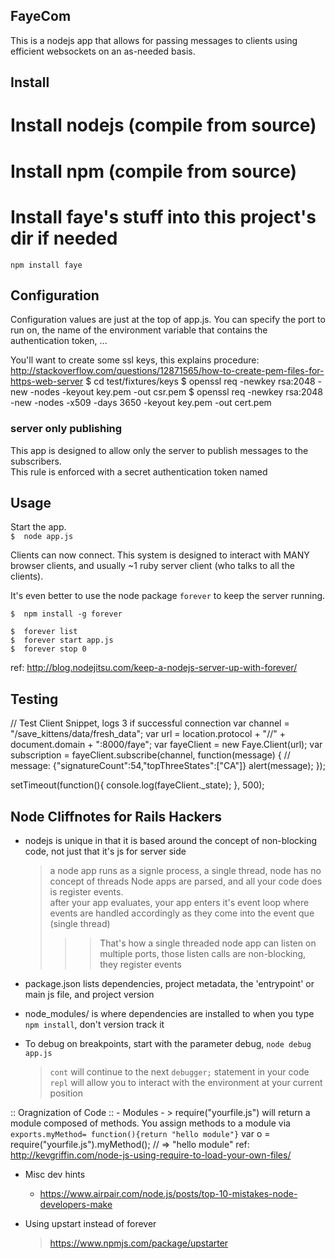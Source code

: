 ## FayeCom
This is a nodejs app that allows for passing messages to clients using efficient websockets on an as-needed basis.  

## Install

# Install nodejs (compile from source)

# Install npm (compile from source)

# Install faye's stuff into this project's dir if needed
    npm install faye

## Configuration

Configuration values are just at the top of app.js.
You can specify the port to run on, the name of the environment variable that contains the authentication token, ...

You'll want to create some ssl keys, this explains procedure:  http://stackoverflow.com/questions/12871565/how-to-create-pem-files-for-https-web-server
    $  cd test/fixtures/keys
    $  openssl req -newkey rsa:2048 -new -nodes -keyout key.pem -out csr.pem
    $  openssl req -newkey rsa:2048 -new -nodes -x509 -days 3650 -keyout key.pem -out cert.pem


### server only publishing
This app is designed to allow only the server to publish messages to the subscribers.  
This rule is enforced with a secret authentication token named 

## Usage

Start the app.  
    `$  node app.js`

Clients can now connect.  This system is designed to interact with MANY browser clients, and usually ~1 ruby server client (who talks to all the clients).  

It's even better to use the node package `forever` to keep the server running.  

    $  npm install -g forever
    
    $  forever list
    $  forever start app.js
    $  forever stop 0

ref:  http://blog.nodejitsu.com/keep-a-nodejs-server-up-with-forever/


## Testing

// Test Client Snippet, logs 3 if successful connection
var channel = "/save_kittens/data/fresh_data";
var url = location.protocol + "//" + document.domain + ":8000/faye"; 
var fayeClient = new Faye.Client(url);
var subscription = fayeClient.subscribe(channel, function(message) {
  // message: {"signatureCount":54,"topThreeStates":["CA"]}
  alert(message);
});

setTimeout(function(){
  console.log(fayeClient._state);
}, 500);



## Node Cliffnotes for Rails Hackers

  - nodejs is unique in that it is based around the concept of non-blocking code, not just that it's js for server side
    > a node app runs as a signle process, a single thread, node has no concept of threads
    > Node apps are parsed, and all your code does is register events.  
    > after your app evaluates, your app enters it's event loop where events are handled accordingly as they come into the event que (single thread)
    >>> That's how a single threaded node app can listen on multiple ports, those listen calls are non-blocking, they register events

  - package.json lists dependencies, project metadata, the 'entrypoint' or main js file, and project version

  - node_modules/ is where dependencies are installed to when you type `npm install`, don't version track it

  - To debug on breakpoints, start with the parameter debug, `node debug app.js`
    > `cont` will continue to the next `debugger;` statement in your code
    > `repl` will allow you to interact with the environment at your current position

  :: Oragnization of Code ::
    - Modules - 
      > require("yourfile.js") will return a module composed of methods.
        You assign methods to a module via `exports.myMethod= function(){return "hello module"}`
        var o = require("yourfile.js").myMethod();
        // => "hello module"
        ref: http://kevgriffin.com/node-js-using-require-to-load-your-own-files/

  - Misc dev hints
    - https://www.airpair.com/node.js/posts/top-10-mistakes-node-developers-make


  - Using upstart instead of forever
    > https://www.npmjs.com/package/upstarter




